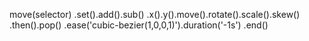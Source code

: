 move(selector)
.set().add().sub()
.x().y().move().rotate().scale().skew()
.then().pop()
.ease('cubic-bezier(1,0,0,1)').duration('-1s')
.end()

